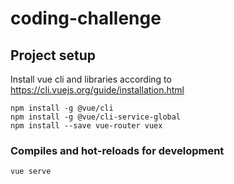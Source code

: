 # coding-challenge

## Project setup
Install vue cli and libraries according to https://cli.vuejs.org/guide/installation.html
```
npm install -g @vue/cli
npm install -g @vue/cli-service-global
npm install --save vue-router vuex
```

### Compiles and hot-reloads for development
```
vue serve
```
